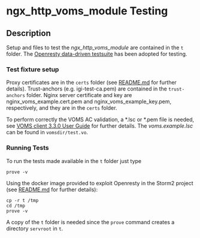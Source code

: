 # ngx\_http\_voms\_module Testing 

## Description

Setup and files to test the *ngx\_http\_voms\_module* are contained in the `t` folder. The [Openresty data-driven testsuite](https://openresty.gitbooks.io/programming-openresty/content/testing/) has been adopted for testing.

### Test fixture setup 

Proxy certificates are in the `certs` folder (see [README.md](certs/README.md) for further details). Trust-anchors (e.g. igi-test-ca.pem) are contained in the `trust-anchors` folder. Nginx server certificate and key are nginx\_voms\_example.cert.pem and nginx\_voms\_example\_key.pem, respectively, and they are in the `certs` folder.

To perform correctly the VOMS AC validation, a \*.lsc or \*.pem file is needed, see [VOMS client 3.3.0 User Guide](http://italiangrid.github.io/voms/documentation/voms-clients-guide/3.0.3/) for further details. The *voms.example.lsc* can be found in `vomsdir/test.vo`.

### Running Tests

To run the tests made available in the `t` folder just type

	prove -v 

Using the docker image provided to exploit Openresty in the Storm2 project (see [README.md](../README.md) for further details):

    cp -r t /tmp
    cd /tmp
    prove -v

A copy of the `t` folder is needed since the `prove` command creates a directory `servroot` in `t`.  
